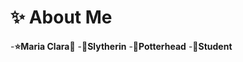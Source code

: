 # :sparkles: About Me

-**:star:Maria Clara:crescent_moon:**
-**:snake:Slytherin**
-**:mage:Potterhead**
-**:book:Student**



<!---
mariaclara1202/mariaclara1202 is a ✨ special ✨ repository because its `README.md` (this file) appears on your GitHub profile.
You can click the Preview link to take a look at your changes.
--->
